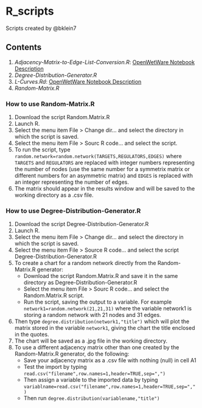 # R_scripts

Scripts created by @bklein7

## Contents

  1. *Adjacency-Matrix-to-Edge-List-Conversion.R*: [OpenWetWare Notebook Description](http://openwetware.org/wiki/Converting_Adjacency_Matrices_to_Edge_Lists_in_R)
  2. *Degree-Distribution-Generator.R*
  3. *L-Curves.Rd*: [OpenWetWare Notebook Description](http://openwetware.org/wiki/Graphing_L-Curves_in_R)
  4. *Random-Matrix.R*
 
### How to use Random-Matrix.R

1. Download the script Random.Matrix.R
2. Launch R.
3. Select the menu item File > Change dir... and select the directory in which the script is saved.
4. Select the menu item File > Sourc R code... and select the script.
5. To run the script, type `random.network=random.network(TARGETS,REGULATORS,EDGES)` where `TARGETS` and `REGULATORS` are replaced with integer numbers representing the number of nodes (use the same number for a symmetrix matrix or different numbers for an asymmetric matrix) and `EDGES` is replaced with an integer representing the number of edges.
6. The matrix should appear in the results window and will be saved to the working directory as a .csv file.

### How to use Degree-Distribution-Generator.R

1. Download the script Degree-Distribution-Generator.R
2. Launch R.
3. Select the menu item File > Change dir... and select the directory in which the script is saved.
4. Select the menu item File > Source R code... and select the script Degree-Distribution-Generator.R
5. To create a chart for a random network directly from the Random-Matrix.R generator:
    * Download the script Random.Matrix.R and save it in the same directory as Degree-Distribution-Generator.R
    * Select the menu item File > Sourc R code... and select the Random.Matrix.R script.
    * Run the script, saving the output to a variable.  For example `network1=random.network(21,21,31)` where the variable network1 is storing a random network with 21 nodes and 31 edges.
6. Then type `degree.distribution(network1,"title")` which will plot the matrix stored in the variable `network1`, giving the chart the title enclosed in the quotes.
7. The chart will be saved as a .jpg file in the working directory.
8. To use a different adjacency matrix other than one created by the Random-Matrix.R generator, do the following:
    * Save your adjacency matrix as a .csv file with nothing (null) in cell A1
    * Test the import by typing `read.csv("filename",row.names=1,header=TRUE,sep=",")`
    * Then assign a variable to the imported data by typing `variablname=read.csv("filename",row.names=1,header=TRUE,sep=",")`
    * Then run `degree.distribution(variablename,"title")`
